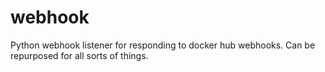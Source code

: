 # webhook

Python webhook listener for responding to docker hub webhooks. Can be repurposed for all sorts of things.
